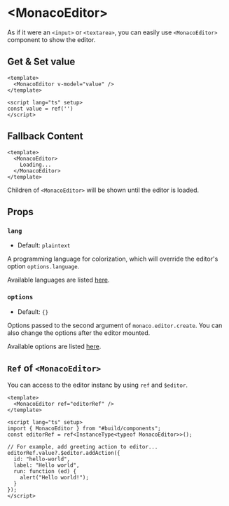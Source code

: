 <script setup>
import Stackbiltz from '../../../components/Stackbiltz.vue'
</script>

# &lt;MonacoEditor&gt;
As if it were an `<input>` or `<textarea>`, you can easily use `<MonacoEditor>` component to show the editor.

<Stackbiltz src="nuxt-starter-dnwsbl?embed=1&file=app.vue&hideNavigation=1&view=preview" />

## Get & Set value
```vue
<template>
  <MonacoEditor v-model="value" />
</template>

<script lang="ts" setup>
const value = ref('')
</script>
```

## Fallback Content
```vue
<template>
  <MonacoEditor>
    Loading...
  </MonacoEditor>
</template>
```
Children of `<MonacoEditor>` will be shown until the editor is loaded.

## Props
### `lang`
- Default: `plaintext`

A programming language for colorization, which will override the editor's option `options.language`.

Available languages are listed [here](https://github.com/microsoft/monaco-editor/tree/main/src/basic-languages).

### `options`
- Default: `{}`

Options passed  to the second argument of `monaco.editor.create`.
You can also change the options after the editor mounted.

Available options are listed [here](https://microsoft.github.io/monaco-editor/api/interfaces/monaco.editor.IStandaloneEditorConstructionOptions.html).

## `Ref` of `<MonacoEditor>`
You can access to the editor instanc by using `ref` and `$editor`.
```vue
<template>
  <MonacoEditor ref="editorRef" />
</template>

<script lang="ts" setup>
import { MonacoEditor } from "#build/components";
const editorRef = ref<InstanceType<typeof MonacoEditor>>();

// For example, add greeting action to editor...
editorRef.value?.$editor.addAction({
  id: "hello-world",
  label: "Hello world",
  run: function (ed) {
    alert("Hello world!");
  }
});
</script>
```
